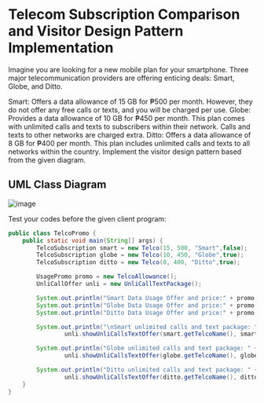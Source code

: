 # Telecom Subscription Comparison and Visitor Design Pattern Implementation

Imagine you are looking for a new mobile plan for your smartphone. Three major telecommunication providers are offering enticing deals: Smart, Globe, and Ditto.

Smart: Offers a data allowance of 15 GB for ₱500 per month. However, they do not offer any free calls or texts, and you will be charged per use.
Globe: Provides a data allowance of 10 GB for ₱450 per month. This plan comes with unlimited calls and texts to subscribers within their network. Calls and texts to other networks are charged extra.
Ditto: Offers a data allowance of 8 GB for ₱400 per month. This plan includes unlimited calls and texts to all networks within the country.
Implement the visitor design pattern based from the given diagram.

## UML Class Diagram
![image](https://github.com/ariessalvador/Software-Engineering-Projects/assets/142958841/30f25f5e-6e1d-4ed9-8a77-f68d7921392b)


Test your codes before the given client program:
```java
public class TelcoPromo {
    public static void main(String[] args) {
        TelcoSubscription smart = new Telco(15, 500, "Smart",false);
        TelcoSubscription globe = new Telco(10, 450, "Globe",true);
        TelcoSubscription ditto = new Telco(8, 400, "Ditto",true);

        UsagePromo promo = new TelcoAllowance();
        UnliCallOffer unli = new UnliCallTextPackage();

        System.out.println("Smart Data Usage Offer and price:" + promo.showAllowance(smart.getTelcoName(), smart.getPromoPrice()));
        System.out.println("Globe Data Usage Offer and price:" + promo.showAllowance(globe.getTelcoName(), globe.getPromoPrice()));
        System.out.println("Ditto Data Usage Offer and price:" + promo.showAllowance(ditto.getTelcoName(), ditto.getPromoPrice()));

        System.out.println("\nSmart unlimited calls and text package: " +
                unli.showUnliCallsTextOffer(smart.getTelcoName(), smart.getUnliCallText()));

        System.out.println("Globe unlimited calls and text package: " +
                unli.showUnliCallsTextOffer(globe.getTelcoName(), globe.getUnliCallText()));

        System.out.println("Ditto unlimited calls and text package: " +
                unli.showUnliCallsTextOffer(ditto.getTelcoName(), ditto.getUnliCallText()));
    }
}
